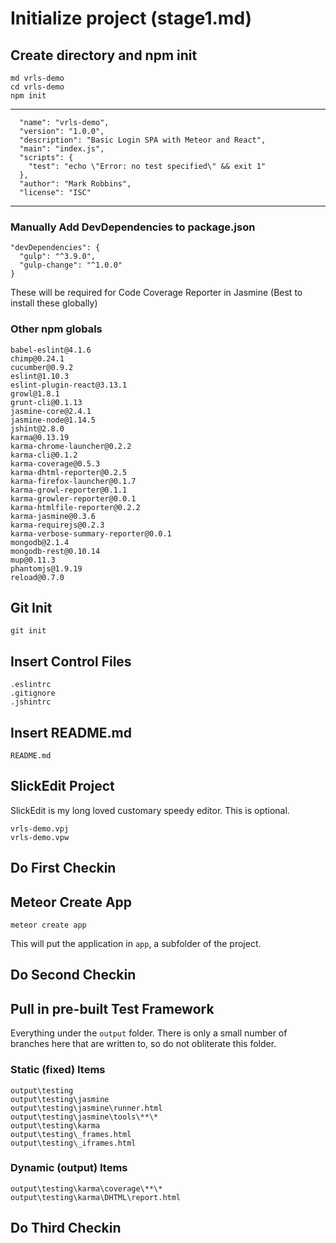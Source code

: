 # Initialize project (stage1.md)

## Create directory and npm init

    md vrls-demo
	cd vrls-demo
	npm init

---

	  "name": "vrls-demo",
	  "version": "1.0.0",
	  "description": "Basic Login SPA with Meteor and React",
	  "main": "index.js",
	  "scripts": {
	    "test": "echo \"Error: no test specified\" && exit 1"
	  },
	  "author": "Mark Robbins",
	  "license": "ISC"

---

### Manually Add DevDependencies to package.json

	"devDependencies": {
	  "gulp": "^3.9.0",
	  "gulp-change": "^1.0.0"
	}

These will be required for Code Coverage Reporter in Jasmine (Best to install these globally)

### Other npm globals

	babel-eslint@4.1.6
	chimp@0.24.1
	cucumber@0.9.2
	eslint@1.10.3
	eslint-plugin-react@3.13.1
	growl@1.8.1
	grunt-cli@0.1.13
	jasmine-core@2.4.1
	jasmine-node@1.14.5
	jshint@2.8.0
	karma@0.13.19
	karma-chrome-launcher@0.2.2
	karma-cli@0.1.2
	karma-coverage@0.5.3
	karma-dhtml-reporter@0.2.5
	karma-firefox-launcher@0.1.7
	karma-growl-reporter@0.1.1
	karma-growler-reporter@0.0.1
	karma-htmlfile-reporter@0.2.2
	karma-jasmine@0.3.6
	karma-requirejs@0.2.3
	karma-verbose-summary-reporter@0.0.1
	mongodb@2.1.4
	mongodb-rest@0.10.14
	mup@0.11.3
	phantomjs@1.9.19
	reload@0.7.0


## Git Init

	git init

## Insert Control Files

	.eslintrc
	.gitignore
	.jshintrc

## Insert README.md

	README.md

## SlickEdit Project

SlickEdit is my long loved customary speedy editor. This is optional.

	vrls-demo.vpj
	vrls-demo.vpw

## Do First Checkin

## Meteor Create App

	meteor create app

This will put the application in `app`, a subfolder of the project.

## Do Second Checkin


## Pull in pre-built Test Framework

Everything under the `output` folder. There is only a small number of branches here that are written to, so do not obliterate this folder.

### Static (fixed) Items

	output\testing
	output\testing\jasmine
	output\testing\jasmine\runner.html
	output\testing\jasmine\tools\**\*
	output\testing\karma
	output\testing\_frames.html
	output\testing\_iframes.html

### Dynamic (output) Items

	output\testing\karma\coverage\**\*
	output\testing\karma\DHTML\report.html

## Do Third Checkin
